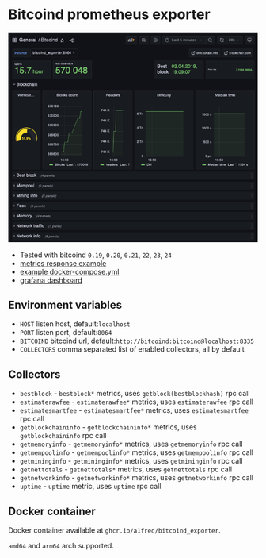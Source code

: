 # Bitcoind prometheus exporter

![grafana dashboard](dashboard.png)

 * Tested with bitcoind `0.19`, `0.20`, `0.21`, `22`, `23`, `24`
 * [metrics response example](docs/metrics.sample)
 * [example docker-compose.yml](docker-compose.yml)
 * [grafana dashboard](staff/grafana/dashboards/bitcoind.json)

## Environment variables
 * `HOST` listen host, default:`localhost`
 * `PORT` listen port, default:`8064`
 * `BITCOIND` bitcoind url, default:`http://bitcoind:bitcoind@localhost:8335`
 * `COLLECTORS` comma separated list of enabled collectors, all by default

## Collectors
 * `bestblock` - `bestblock*` metrics, uses `getblock(bestblockhash)` rpc call
 * `estimaterawfee` - `estimaterawfee*` metrics, uses `estimaterawfee` rpc call
 * `estimatesmartfee` - `estimatesmartfee*` metrics, uses `estimatesmartfee` rpc call
 * `getblockchaininfo` - `getblockchaininfo*` metrics, uses `getblockchaininfo` rpc call
 * `getmemoryinfo` - `getmemoryinfo*` metrics, uses `getmemoryinfo` rpc call
 * `getmempoolinfo` - `getmempoolinfo*` metrics, uses `getmempoolinfo` rpc call
 * `getmininginfo` - `getmininginfo*` metrics, uses `getmininginfo` rpc call
 * `getnettotals` - `getnettotals*` metrics, uses `getnettotals` rpc call
 * `getnetworkinfo` - `getnetworkinfo*` metrics, uses `getnetworkinfo` rpc call
 * `uptime` - `uptime` metric, uses `uptime` rpc call

## Docker container
Docker container available at `ghcr.io/a1fred/bitcoind_exporter`.

`amd64` and `arm64` arch supported.
